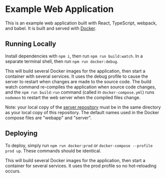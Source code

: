 # Example Web Application

This is an example web application built with React, TypeScript, webpack, and babel. It is built and served with [Docker](https://www.docker.com/).

## Running Locally

Install dependencies with `npm i`, then run `npm run build:watch`. In a separate terminal shell, then run `npm run docker:debug`.

This will build several Docker images for the application, then start a container with several services. It uses the debug profile to cause the server to restart when changes are made to the source code. The build watch command re-compiles the application when source code changes, and the `npm run build:run` command (called in `docker-compose.yml`) runs `nodemon` to restart the web server when the compiled files change.

Note: your local copy of the [server repository](https://github.com/tmonfre/example-typescript-server) must be in the same directory as your local copy of this repository. The default names used in the Docker compose files are "webapp" and "server".

## Deploying

To deploy, simply run `npm run docker:prod` or `docker-compose --profile prod up`. These commands should be identical.

This will build several Docker images for the application, then start a container for several services. It uses the prod profile so no hot-reloading occurs.
